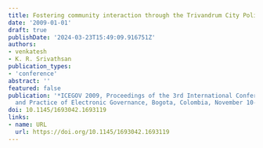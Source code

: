 ```yaml
---
title: Fostering community interaction through the Trivandrum City Police Portal
date: '2009-01-01'
draft: true
publishDate: '2024-03-23T15:49:09.916751Z'
authors:
- venkatesh
- K. R. Srivathsan
publication_types:
- 'conference'
abstract: ''
featured: false
publication: '*ICEGOV 2009, Proceedings of the 3rd International Conference on Theory
  and Practice of Electronic Governance, Bogota, Colombia, November 10-13, 2009*'
doi: 10.1145/1693042.1693119
links:
- name: URL
  url: https://doi.org/10.1145/1693042.1693119
---
```


